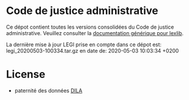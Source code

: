 # Code de justice administrative

Ce dépot contient toutes les versions consolidées du Code de justice administrative. Veuillez consulter la [documentation générique pour lexlib](https://github.com/lexlib/documentation/wiki).

La dernière mise à jour LEGI prise en compte dans ce dépot est: legi_20200503-100334.tar.gz en date de: 2020-05-03 10:03:34 +0200

# License
- paternité des données [DILA](https://www.data.gouv.fr/en/datasets/legi-codes-lois-et-reglements-consolides/)


